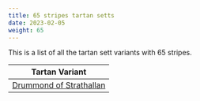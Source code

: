 ```yaml
---
title: 65 stripes tartan setts
date: 2023-02-05
weight: 65
---
```

This is a list of all the tartan sett variants with 65 stripes.

| Tartan Variant |
|---------------|
| [Drummond of Strathallan](/stripes/LN/6/G10/Y6/K6/R10/LN6/R10/LN6/R10/K6/Y6/G26/K6/G26/K6/G26/Y6/K6/R10/LN6/R10/LN6/R10/K26/LN2/B6/LN2/K26/Y16/G10/Y6/G10/Y16/B6/R6/K6/R26/LN2/B2/LN2/R26/LN2/B2/LN2/R26/K6/R6/B6/Y6/G10/LN6/G10/Y6/K10/R10/LN6/R10/K6/Y16/G10/Y16/K6/R6/K6/R/6)||
